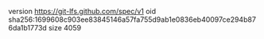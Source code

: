 version https://git-lfs.github.com/spec/v1
oid sha256:1699608c903ee83845146a57fa755d9ab1e0836eb40097ce294b876da1b1773d
size 4059
